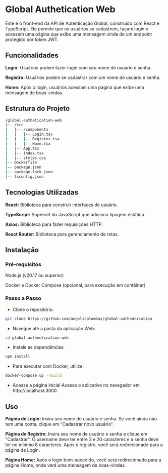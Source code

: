 # Global Authetication Web
Este é o front-end da API de Autenticação Global, construído com React e TypeScript. Ele permite que os usuários se cadastrem, façam login e acessem uma página que exibe uma mensagem vinda de um endpoint protegido por token JWT.

## Funcionalidades
**Login:** Usuários podem fazer login com seu nome de usuário e senha.

**Registro:** Usuários podem se cadastrar com um nome de usuário e senha.

**Home:** Após o login, usuários acessam uma página que exibe uma mensagem de boas-vindas.

## Estrutura do Projeto

```bash
/global-authetication-web
|-- /src
|   |-- /components
|   |   |-- Login.tsx
|   |   |-- Register.tsx
|   |   |-- Home.tsx
|   |-- App.tsx
|   |-- index.tsx
|   |-- styles.css
|-- Dockerfile
|-- package.json
|-- package-lock.json
|-- tsconfig.json
```

## Tecnologias Utilizadas
**React:** Biblioteca para construir interfaces de usuário.

**TypeScript:** Superset do JavaScript que adiciona tipagem estática.

**Axios:** Biblioteca para fazer requisições HTTP.

**React Router:** Biblioteca para gerenciamento de rotas.

## Instalação
### Pré-requisitos
Node.js (v20.17 ou superior)

Docker e Docker Compose (opcional, para execução em contêiner)

### Passo a Passo
- Clone o repositório:
```bash
git clone https://github.com/angelicalombas/global-authentication
```

- Navegue até a pasta da aplicação Web:
```bash
cd global-authentication-web
```

- Instale as dependências:
```bash
npm install
```

- Para executar com Docker, utilize:

```bash
docker-compose up --build
```

- Acesse a página inicial
Acesse o aplicativo no navegador em http://localhost:3000.

## Uso
**Página de Login:** Insira seu nome de usuário e senha. Se você ainda não tem uma conta, clique em "Cadastrar novo usuário".

**Página de Registro:** Insira seu nome de usuário e senha e clique em "Cadastrar". O username deve ter entre 3 e 20 caracteres e a senha deve ter no mínimo 8 caracteres. Após o registro, você será redirecionado para a página de Login.

**Página Home:** Após o login bem-sucedido, você será redirecionado para a página Home, onde verá uma mensagem de boas-vindas.